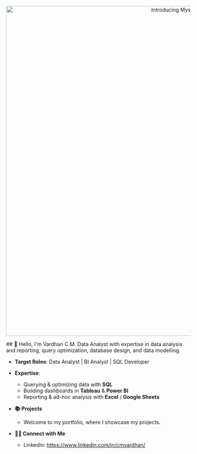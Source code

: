 <!-- 1. Banner -->
<p align="center">
  <img src="assets/banner_.jpg" alt="Introducing Myself" width="900"/>
</p>
## 👋 Hello, I'm Vardhan C.M.
Data Analyst with expertise in data analysis and reporting, query optimization, database design, and data modelling.


- **Target Roles**: Data Analyst | BI Analyst | SQL Developer
  
- **Expertise**:  
  - Querying & optimizing data with **SQL**  
  - Building dashboards in **Tableau** & **Power BI**  
  - Reporting & ad-hoc analysis with **Excel** / **Google Sheets**  

- **📚 Projects**
  - Welcome to my portfolio, where I showcase my projects.

- **👋🏻 Connect with Me**
  - Linkedin: https://www.linkedin.com/in/cmvardhan/

